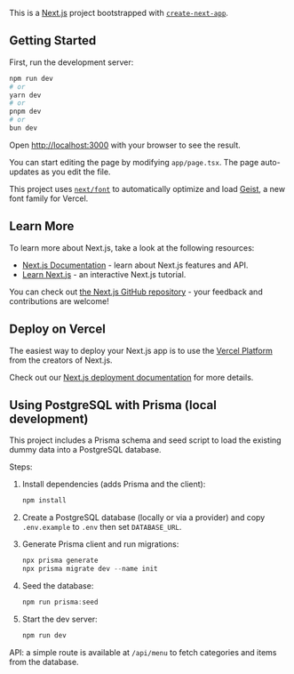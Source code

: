 This is a [Next.js](https://nextjs.org) project bootstrapped with [`create-next-app`](https://nextjs.org/docs/app/api-reference/cli/create-next-app).

## Getting Started

First, run the development server:

```bash
npm run dev
# or
yarn dev
# or
pnpm dev
# or
bun dev
```

Open [http://localhost:3000](http://localhost:3000) with your browser to see the result.

You can start editing the page by modifying `app/page.tsx`. The page auto-updates as you edit the file.

This project uses [`next/font`](https://nextjs.org/docs/app/building-your-application/optimizing/fonts) to automatically optimize and load [Geist](https://vercel.com/font), a new font family for Vercel.

## Learn More

To learn more about Next.js, take a look at the following resources:

- [Next.js Documentation](https://nextjs.org/docs) - learn about Next.js features and API.
- [Learn Next.js](https://nextjs.org/learn) - an interactive Next.js tutorial.

You can check out [the Next.js GitHub repository](https://github.com/vercel/next.js) - your feedback and contributions are welcome!

## Deploy on Vercel

The easiest way to deploy your Next.js app is to use the [Vercel Platform](https://vercel.com/new?utm_medium=default-template&filter=next.js&utm_source=create-next-app&utm_campaign=create-next-app-readme) from the creators of Next.js.

Check out our [Next.js deployment documentation](https://nextjs.org/docs/app/building-your-application/deploying) for more details.

## Using PostgreSQL with Prisma (local development)

This project includes a Prisma schema and seed script to load the existing dummy data into a PostgreSQL database.

Steps:

1. Install dependencies (adds Prisma and the client):

	```powershell
	npm install
	```

2. Create a PostgreSQL database (locally or via a provider) and copy `.env.example` to `.env` then set `DATABASE_URL`.

3. Generate Prisma client and run migrations:

	```powershell
	npx prisma generate
	npx prisma migrate dev --name init
	```

4. Seed the database:

	```powershell
	npm run prisma:seed
	```

5. Start the dev server:

	```powershell
	npm run dev
	```

API: a simple route is available at `/api/menu` to fetch categories and items from the database.
